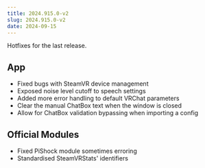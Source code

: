 ```yaml
---
title: 2024.915.0-v2
slug: 2024.915.0-v2
date: 2024-09-15
---
```


Hotfixes for the last release.

## App
- Fixed bugs with SteamVR device management
- Exposed noise level cutoff to speech settings
- Added more error handling to default VRChat parameters
- Clear the manual ChatBox text when the window is closed
- Allow for ChatBox validation bypassing when importing a config

## Official Modules
- Fixed PiShock module sometimes erroring
- Standardised SteamVRStats' identifiers